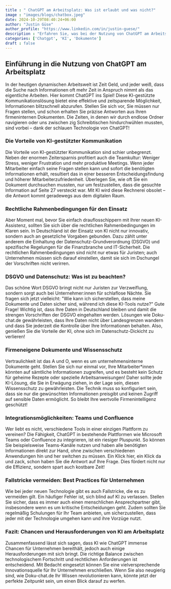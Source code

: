 ```yaml
---
title : " ChatGPT am Arbeitsplatz: Was ist erlaubt und was nicht?"
image : "images/blogs/chatbox.jpeg"
date: 2024-10-29T08:40:24+06:00
author: "Justin Güse"
author_profile: "https://www.linkedin.com/in/justin-guese/"
description : "Erfahren Sie, was bei der Nutzung von ChatGPT am Arbeitsplatz erlaubt ist. Klärung von rechtlichen Bestimmungen und Best Practices für den verantwortungsbewussten Einsatz."
categories: ['Chatgpt', 'KI', 'Dokumente']
draft : false
---
```


## Einführung in die Nutzung von ChatGPT am Arbeitsplatz  

In der heutigen dynamischen Arbeitswelt ist Zeit Geld, und jeder weiß, dass die Suche nach Informationen oft mehr Zeit in Anspruch nimmt als das eigentliche Arbeiten. Hier kommt ChatGPT ins Spiel! Diese KI-gestützte Kommunikationslösung bietet eine effektive und zeitsparende Möglichkeit, Informationen blitzschnell abzurufen. Stellen Sie sich vor, Sie müssen nur Fragen stellen, und schon erhalten Sie präzise Antworten aus Ihren firmeninternen Dokumenten. Die Zeiten, in denen wir durch endlose Ordner navigieren oder uns zwischen zig Schreibtischen hindurchwühlen mussten, sind vorbei – dank der schlauen Technologie von ChatGPT!

### Die Vorteile von KI-gestützter Kommunikation  

Die Vorteile von KI-gestützter Kommunikation sind schier unbegrenzt. Neben der enormen Zeitersparnis profitiert auch die Teamkultur: Weniger Stress, weniger Frustration und mehr produktive Meetings. Wenn jeder Mitarbeiter einfach seine Fragen stellen kann und sofort die benötigten Informationen erhält, resultiert das in einer besseren Entscheidungsfindung und höherer Mitarbeiterzufriedenheit. Überlegen Sie, wie oft Sie ein Dokument durchsuchen mussten, nur um festzustellen, dass die gesuchte Information auf Seite 27 versteckt war. Mit KI wird diese Rechnerei obsolet – die Antwort kommt geradewegs aus dem digitalen Raum.

### Rechtliche Rahmenbedingungen für den Einsatz  

Aber Moment mal, bevor Sie einfach drauflosschippern mit Ihrer neuen KI-Assistenz, sollten Sie sich über die rechtlichen Rahmenbedingungen im Klaren sein. In Deutschland ist der Einsatz von KI nicht nur innovativ, sondern auch an gesetzliche Vorgaben gebunden. Dazu zählt unter anderem die Einhaltung der Datenschutz-Grundverordnung (DSGVO) und spezifische Regelungen für die Finanzbranche und IT-Sicherheit. Die rechtlichen Rahmenbedingungen sind nicht nur etwas für Juristen; auch Unternehmen müssen sich darauf einstellen, damit sie sich im Dschungel der Vorschriften nicht verirren. 

### DSGVO und Datenschutz: Was ist zu beachten?  

Das schöne Wort DSGVO bringt nicht nur Juristen zur Verzweiflung, sondern sorgt auch bei Unternehmer:innen für schlaflose Nächte. Sie fragen sich jetzt vielleicht: "Wie kann ich sicherstellen, dass meine Dokumente und Daten sicher sind, während ich diese KI-Tools nutze?" Gute Frage! Wichtig ist, dass Ihre Daten in Deutschland bleiben und damit die strengen Vorschriften der DSGVO eingehalten werden. Lösungen wie Doku-chat.de gewährleisten, dass Ihre Daten nicht über Landesgrenzen wandern und dass Sie jederzeit die Kontrolle über Ihre Informationen behalten. Also, genießen Sie die Vorteile der KI, ohne sich im Datenschutz-Dickicht zu verlieren!

### Firmeneigene Dokumente und Wissensschutz  

Vertraulichkeit ist das A und O, wenn es um unternehmensinterne Dokumente geht. Stellen Sie sich nur einmal vor, Ihre Mitarbeiter*innen könnten auf sämtliche Informationen zugreifen, und es besteht kein Schutz für geheime Rezepte oder spezielle Arbeitsanweisungen! Daher sollte jede KI-Lösung, die Sie in Erwägung ziehen, in der Lage sein, diesen Wissensschutz zu gewährleisten. Die Technik muss so konfiguriert sein, dass sie nur die gewünschten Informationen preisgibt und keinen Zugriff auf sensible Daten ermöglicht. So bleibt Ihre wertvolle Firmenintelligenz geschützt!

### Integrationsmöglichkeiten: Teams und Confluence  

Wer liebt es nicht, verschiedene Tools in einer einzigen Plattform zu vereinen? Die Fähigkeit, ChatGPT in bestehende Plattformen wie Microsoft Teams oder Confluence zu integrieren, ist ein riesiger Pluspunkt. So können Sie beispielsweise Teams-Kanäle nutzen und haben alle benötigten Informationen direkt zur Hand, ohne zwischen verschiedenen Anwendungen hin und her switchen zu müssen. Ein Klick hier, ein Klick da und zack, schon haben Sie die Antwort auf Ihre Frage. Dies fördert nicht nur die Effizienz, sondern spart auch kostbare Zeit!

### Fallstricke vermeiden: Best Practices für Unternehmen  

Wie bei jeder neuen Technologie gibt es auch Fallstricke, die es zu vermeiden gilt. Ein häufiger Fehler ist, sich blind auf KI zu verlassen. Stellen Sie sicher, dass es immer auch einen menschlichen Ansprechpartner gibt, insbesondere wenn es um kritische Entscheidungen geht. Zudem sollten Sie regelmäßig Schulungen für Ihr Team anbieten, um sicherzustellen, dass jeder mit der Technologie umgehen kann und ihre Vorzüge nutzt. 

### Fazit: Chancen und Herausforderungen von KI am Arbeitsplatz  

Zusammenfassend lässt sich sagen, dass KI wie ChatGPT immense Chancen für Unternehmen bereithält, jedoch auch einige Herausforderungen mit sich bringt. Die richtige Balance zwischen technologischem Fortschritt und rechtlichen Anforderungen ist entscheidend. Mit Bedacht eingesetzt können Sie eine vielversprechende Innovationsquelle für Ihr Unternehmen erschließen. Wenn Sie also neugierig sind, wie Doku-chat.de Ihr Wissen revolutionieren kann, könnte jetzt der perfekte Zeitpunkt sein, um einen Blick darauf zu werfen.